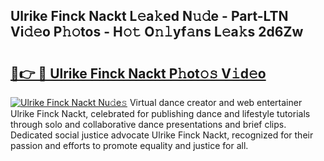 ## Ulrike Finck Nackt L𝚎a𝚔ed N𝚞𝚍e - Part-LTN Vi𝚍𝚎o P𝚑𝚘tos - H𝚘𝚝 O𝚗𝚕yf𝚊ns L𝚎a𝚔s 2d6Zw

# <h2><a href="http://kf2spc4.oniu.top/?m=Ulrike+Finck+Nackt">🔗👉 🔴 Ulrike Finck Nackt P𝚑ot𝚘𝚜 V𝚒d𝚎o</a></h2>

[![Ulrike Finck Nackt Nu𝚍e𝚜](https://i.imgur.com/0qMVB7G.gif)](http://kf2spc4.oniu.top/?m=Ulrike+Finck+Nackt)
Virtual dance creator and web entertainer Ulrike Finck Nackt, celebrated for publishing dance and lifestyle tutorials through solo and collaborative dance presentations and brief clips. Dedicated social justice advocate Ulrike Finck Nackt, recognized for their passion and efforts to promote equality and justice for all.  
